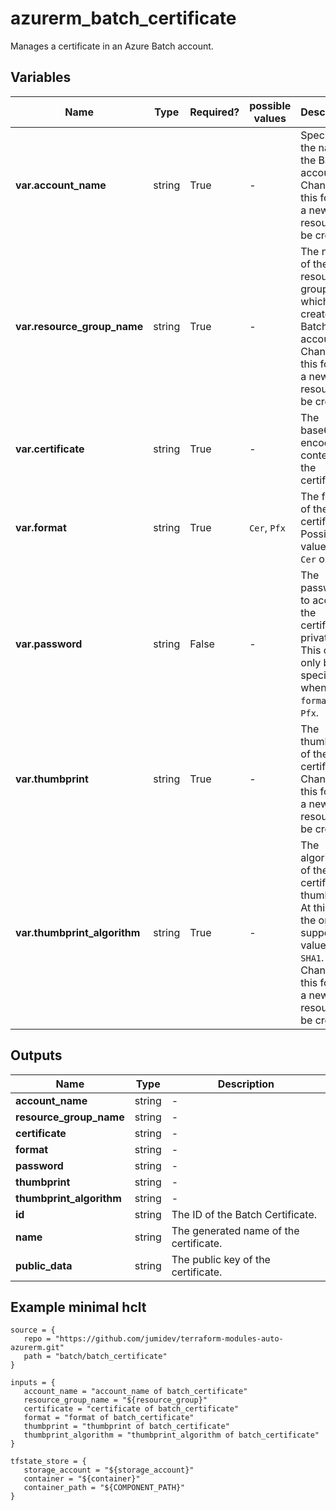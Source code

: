 # azurerm_batch_certificate

Manages a certificate in an Azure Batch account.

## Variables

| Name | Type | Required? |  possible values |  Description |
| ---- | ---- | --------- |  ----------- | ----------- |
| **var.account_name** | string | True | -  |  Specifies the name of the Batch account. Changing this forces a new resource to be created. | 
| **var.resource_group_name** | string | True | -  |  The name of the resource group in which to create the Batch account. Changing this forces a new resource to be created. | 
| **var.certificate** | string | True | -  |  The base64-encoded contents of the certificate. | 
| **var.format** | string | True | `Cer`, `Pfx`  |  The format of the certificate. Possible values are `Cer` or `Pfx`. | 
| **var.password** | string | False | -  |  The password to access the certificate's private key. This can only be specified when `format` is `Pfx`. | 
| **var.thumbprint** | string | True | -  |  The thumbprint of the certificate. Changing this forces a new resource to be created. | 
| **var.thumbprint_algorithm** | string | True | -  |  The algorithm of the certificate thumbprint. At this time the only supported value is `SHA1`. Changing this forces a new resource to be created. | 



## Outputs

| Name | Type | Description |
| ---- | ---- | --------- | 
| **account_name** | string  | - | 
| **resource_group_name** | string  | - | 
| **certificate** | string  | - | 
| **format** | string  | - | 
| **password** | string  | - | 
| **thumbprint** | string  | - | 
| **thumbprint_algorithm** | string  | - | 
| **id** | string  | The ID of the Batch Certificate. | 
| **name** | string  | The generated name of the certificate. | 
| **public_data** | string  | The public key of the certificate. | 

## Example minimal hclt

```hcl
source = {
   repo = "https://github.com/jumidev/terraform-modules-auto-azurerm.git" 
   path = "batch/batch_certificate" 
}

inputs = {
   account_name = "account_name of batch_certificate" 
   resource_group_name = "${resource_group}" 
   certificate = "certificate of batch_certificate" 
   format = "format of batch_certificate" 
   thumbprint = "thumbprint of batch_certificate" 
   thumbprint_algorithm = "thumbprint_algorithm of batch_certificate" 
}

tfstate_store = {
   storage_account = "${storage_account}" 
   container = "${container}" 
   container_path = "${COMPONENT_PATH}" 
}


```